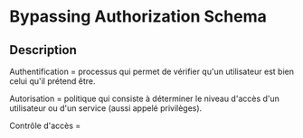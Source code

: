 
# Bypassing Authorization Schema


## Description

Authentification = processus qui permet de vérifier qu'un utilisateur est bien celui qu'il prétend être.

Autorisation = politique qui consiste à déterminer le niveau d'accès d'un utilisateur  ou d'un service (aussi appelé privilèges).

Contrôle d'accès = 